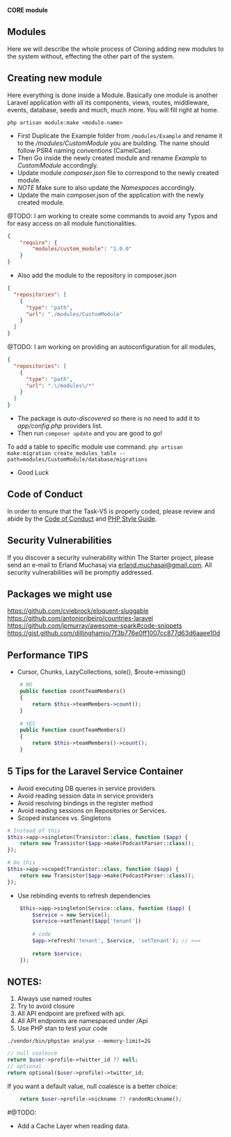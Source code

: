 **CORE module**

## Modules

Here we will describe the whole process of Cloning adding new modules to the system without,
effecting the other part of the system.

## Creating new module

Here everything is done inside a Module. 
Basically one module is another Laravel application with all its components, views, 
routes, middleware, events, database, seeds and much, much more. 
You will fill right at home.


`php artisan module:make <module-name>`

- First Duplicate the Example folder from  ``` /modules/Example ``` and rename it to the */modules/CustomModule* you are building.
  The name should follow PSR4 naming conventions (CamelCase).
- Then Go inside the newly created module and rename *Example* to *CustomModule* accordingly.
- Update module *composer.json* file to correspond to the newly created module.
- *NOTE* Make sure to also update the *Namespaces* accordingly.
- Update the main composer.json of the application with the newly created module.

@TODO: I am working to create some commands to avoid any Typos and for easy access on all module functionalities.

```json
{
    "require": {
        "modules/custom_module": "1.0.0"
    }
}
```
- Also add the module to the repository in composer.json
```json
{
  "repositories": [
    {
      "type": "path",
      "url": "./modules/CustomModule"
    }
  ]
}
```


@TODO: I am working on providing an autoconfiguration for all modules,
```json
{
  "repositories": [
    {
      "type": "path",
      "url": ".\/modules\/*"
    }
  ]
}
 ```

- The package is *auto-discovered* so there is no need to add it to *app/config.php* providers list.
- Then run ```` composer update ```` and you are good to go!


To add a table to specific module use command:
``php artisan make:migration create_modules_table --path=modules/CustomModule/database/migrations``


- Good Luck


## Code of Conduct

In order to ensure that the Task-V5 is properly coded, 
please review and abide by the [Code of Conduct](https://cloud.draft2017.com/index.php/s/BTQiKmgMTPDTAtg) and [PHP Style Guide](https://cloud.draft2017.com/index.php/s/WB7TrcaSZJPTgKz).

## Security Vulnerabilities

If you discover a security vulnerability within The Starter project, please send an e-mail to Erland Muchasaj via [erland.muchasaj@gmail.com](mailto:erland.muchasaj@gmail.com).
All security vulnerabilities will be promptly addressed.

## Packages we might use
https://github.com/cviebrock/eloquent-sluggable
https://github.com/antonioribeiro/countries-laravel
https://github.com/jpmurray/awesome-spark#code-snippets
https://gist.github.com/dillinghamio/7f3b776e0ff1007cc877d63d6aaee10d


## Performance TIPS
- Cursor, Chunks, LazyCollections, sole(), $route->missing()
```php
    # NO
    public function countTeamMembers()
    {
        return $this->teamMembers->count();
    }
    
    # YES
    public function countTeamMembers()
    {
        return $this->teamMembers()->count();
    }
```

## 5 Tips for the Laravel Service Container
 - Avoid executing DB queries in service providers
 - Avoid reading session data in service providers
 - Avoid resolving bindings in the register method
 - Avoid reading sessions on Repositories or Services.
 - Scoped instances vs. Singletons

```php
# Instead of this
$this->app->singleton(Transistor::class, function ($app) {
    return new Transistor($app->make(PodcastParser::class));
});

# Do this 
$this->app->scoped(Transistor::class, function ($app) {
    return new Transistor($app->make(PodcastParser::class));
}); 

```

 - Use rebinding events to refresh dependencies
```php
    $this->app->singleton(Service::class, function ($app) {
        $service = new Service();
        $service->setTenant($app['tenant'])
        
        # code
        $app->refresh('tenant', $service, 'setTenant'); // <==
        
        return $service;
    });
```


## NOTES:
1. Always use named routes
2. Try to avoid closure
3. All API endpoint are prefixed with api.
4. All API endpoints are namespaced under /Api
5. Use PHP stan to test your code 
```
./vendor/bin/phpstan analyse --memory-limit=2G
```



```php
// null coalesce
return $user->profile->twitter_id ?? null;
// optional
return optional($user->profile)->twitter_id;
```

If you want a default value, null coalesce is a better choice:

```php
    return $user->profile->nickname ?? randomNickname();
```

#@TODO:
- Add a Cache Layer when reading data.
